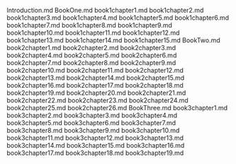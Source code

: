 Introduction.md
BookOne.md
book1chapter1.md
book1chapter2.md
book1chapter3.md
book1chapter4.md
book1chapter5.md
book1chapter6.md
book1chapter7.md
book1chapter8.md
book1chapter9.md
book1chapter10.md
book1chapter11.md
book1chapter12.md
book1chapter13.md
book1chapter14.md
book1chapter15.md
BookTwo.md
book2chapter1.md
book2chapter2.md
book2chapter3.md
book2chapter4.md
book2chapter5.md
book2chapter6.md
book2chapter7.md
book2chapter8.md
book2chapter9.md
book2chapter10.md
book2chapter11.md
book2chapter12.md
book2chapter13.md
book2chapter14.md
book2chapter15.md
book2chapter16.md
book2chapter17.md
book2chapter18.md
book2chapter19.md
book2chapter20.md
book2chapter21.md
book2chapter22.md
book2chapter23.md
book2chapter24.md
book2chapter25.md
book2chapter26.md
BookThree.md
book3chapter1.md
book3chapter2.md
book3chapter3.md
book3chapter4.md
book3chapter5.md
book3chapter6.md
book3chapter7.md
book3chapter8.md
book3chapter9.md
book3chapter10.md
book3chapter11.md
book3chapter12.md
book3chapter13.md
book3chapter14.md
book3chapter15.md
book3chapter16.md
book3chapter17.md
book3chapter18.md
book3chapter19.md
